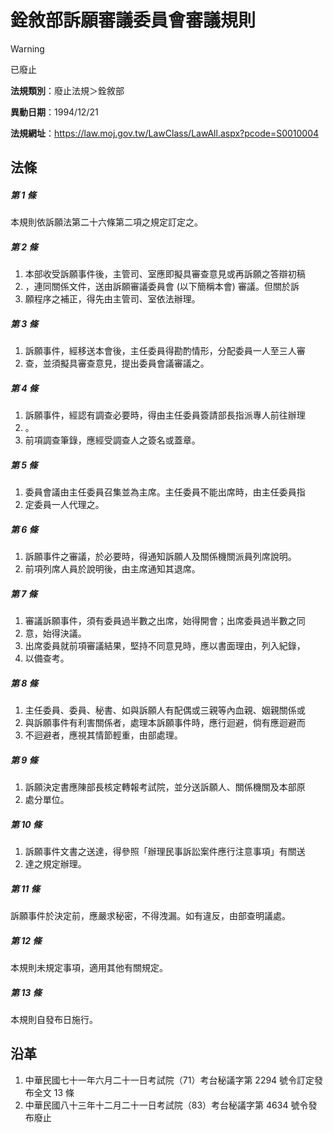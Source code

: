 # 銓敘部訴願審議委員會審議規則
> [!WARNING]
> 已廢止

**法規類別**：廢止法規＞銓敘部

**異動日期**：1994/12/21  

**法規網址**：https://law.moj.gov.tw/LawClass/LawAll.aspx?pcode=S0010004



## 法條
##### 第 1 條
本規則依訴願法第二十六條第二項之規定訂定之。

##### 第 2 條
1. 本部收受訴願事件後，主管司、室應即擬具審查意見或再訴願之答辯初稿
1. ，連同關係文件，送由訴願審議委員會 (以下簡稱本會) 審議。但關於訴
1. 願程序之補正，得先由主管司、室依法辦理。

##### 第 3 條
1. 訴願事件，經移送本會後，主任委員得勘酌情形，分配委員一人至三人審
1. 查，並須擬具審查意見，提出委員會議審議之。

##### 第 4 條
1. 訴願事件，經認有調查必要時，得由主任委員簽請部長指派專人前往辦理
1. 。
1. 前項調查筆錄，應經受調查人之簽名或蓋章。

##### 第 5 條
1. 委員會議由主任委員召集並為主席。主任委員不能出席時，由主任委員指
1. 定委員一人代理之。

##### 第 6 條
1. 訴願事件之審議，於必要時，得通知訴願人及關係機關派員列席說明。
1. 前項列席人員於說明後，由主席通知其退席。

##### 第 7 條
1. 審議訴願事件，須有委員過半數之出席，始得開會；出席委員過半數之同
1. 意，始得決議。
1. 出席委員就前項審議結果，堅持不同意見時，應以書面理由，列入紀錄，
1. 以備查考。

##### 第 8 條
1. 主任委員、委員、秘書、如與訴願人有配偶或三親等內血親、姻親關係或
1. 與訴願事件有利害關係者，處理本訴願事件時，應行迴避，倘有應迴避而
1. 不迴避者，應視其情節輕重，由部處理。

##### 第 9 條
1. 訴願決定書應陳部長核定轉報考試院，並分送訴願人、關係機關及本部原
1. 處分單位。

##### 第 10 條
1. 訴願事件文書之送達，得參照「辦理民事訴訟案件應行注意事項」有關送
1. 達之規定辦理。

##### 第 11 條
訴願事件於決定前，應嚴求秘密，不得洩漏。如有違反，由部查明議處。

##### 第 12 條
本規則未規定事項，適用其他有關規定。

##### 第 13 條
本規則自發布日施行。

## 沿革
1. 中華民國七十一年六月二十一日考試院（71）考台秘議字第 2294 號令訂定發布全文 13  條
1. 中華民國八十三年十二月二十一日考試院（83）考台秘議字第 4634 號令發布廢止

